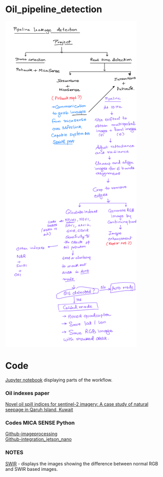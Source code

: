 # Oil_pipeline_detection
![images](./images/Oil_pipeline_project.PNG)

# Code
[Jupyter notebook](https://github.com/DimpleB0501/Oil_pipeline_detection/blob/main/Alignment.ipynb) displaying parts of the workflow.

### Oil indexes paper
[Novel oil spill indices for sentinel-2 imagery: A case study of natural seepage in Qaruh Island, Kuwait](https://www.sciencedirect.com/science/article/pii/S2215016123005162)

### Codes MICA SENSE Python
[Github-imageprocessing](https://github.com/micasense/imageprocessing) <br/>
[Github-integration_jetson_nano](https://github.com/micasense/rededge-api)

### NOTES
[SWIR](https://www.edmundoptics.in/knowledge-center/application-notes/imaging/what-is-swir/) - displays the images showing the difference between normal RGB and SWIR based images.

